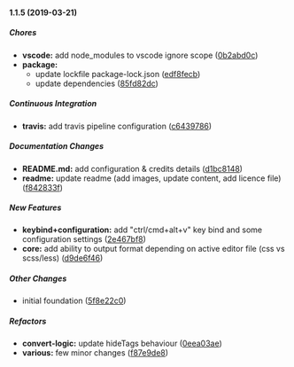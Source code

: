 #### 1.1.5 (2019-03-21)

##### Chores

* **vscode:**  add node_modules to vscode ignore scope ([0b2abd0c](https://github.com/SlimDogs/vscode-html-to-css/commit/0b2abd0c3da7d1e87a1f8888f6c5d754c23fda0c))
* **package:**
  *  update lockfile package-lock.json ([edf8fecb](https://github.com/SlimDogs/vscode-html-to-css/commit/edf8fecb24b40760ecb5055937254bbaa451cd84))
  *  update dependencies ([85fd82dc](https://github.com/SlimDogs/vscode-html-to-css/commit/85fd82dc414f820250dad5a70d9b6cce7459fab9))

##### Continuous Integration

* **travis:**  add travis pipeline configuration ([c6439786](https://github.com/SlimDogs/vscode-html-to-css/commit/c643978613450aaed593fd612d2cd23cb1d816d3))

##### Documentation Changes

* **README.md:**  add configuration & credits details ([d1bc8148](https://github.com/SlimDogs/vscode-html-to-css/commit/d1bc814895ee5bcbcc0531e3a0a85d7dda6c87f8))
* **readme:**  update readme (add images, update content, add licence file) ([f842833f](https://github.com/SlimDogs/vscode-html-to-css/commit/f842833f454fb3eaa9475d4cc22dd64a64b3bb58))

##### New Features

* **keybind+configuration:**  add "ctrl/cmd+alt+v" key bind and some configuration settings ([2e467bf8](https://github.com/SlimDogs/vscode-html-to-css/commit/2e467bf82991897c4bded2047e436b2cb5c9ea5e))
* **core:**  add ability to output format depending on active editor file (css vs scss/less) ([d9de6f46](https://github.com/SlimDogs/vscode-html-to-css/commit/d9de6f46024d7da0d93e4533fe7659292097d667))

##### Other Changes

*  initial foundation ([5f8e22c0](https://github.com/SlimDogs/vscode-html-to-css/commit/5f8e22c0739684c2fca5958f811292529c9c374e))

##### Refactors

* **convert-logic:**  update hideTags behaviour ([0eea03ae](https://github.com/SlimDogs/vscode-html-to-css/commit/0eea03ae4e6333eb75dfa3c9336a5aab3f69d03b))
* **various:**  few minor changes ([f87e9de8](https://github.com/SlimDogs/vscode-html-to-css/commit/f87e9de8b9ffba9000b2ac9d8ac272f0e7fec25c))

